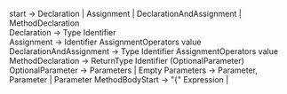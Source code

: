 start -> Declaration | Assignment | DeclarationAndAssignment | MethodDeclaration\
Declaration -> Type Identifier \
Assignment ->  Identifier AssignmentOperators value \
DeclarationAndAssignment -> Type Identifier AssignmentOperators value 
MethodDeclaration -> ReturnType Identifier (OptionalParameter)
OptionalParameter -> Parameters | Empty
Parameters -> Parameter, Parameter | Parameter
MethodBodyStart -> "{" Expression | 
